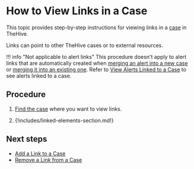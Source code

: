 # How to View Links in a Case

<!-- md:version 5.5 -->

This topic provides step-by-step instructions for viewing links in a [case](../about-cases.md#linking-elements) in TheHive.

Links can point to other TheHive cases or to external resources.

!!! info "Not applicable to alert links"
    This procedure doesn't apply to alert links that are automatically created when [merging an alert into a new case](../../alerts/merge-an-alert-into-a-new-case.md) or [merging it into an existing one](../../alerts/merge-an-alert-into-an-existing-case.md). Refer to [View Alerts Linked to a Case](../view-alerts-linked-to-a-case.md) to see alerts linked to a case.

<h2>Procedure</h2>

1. [Find the case](../search-for-cases/find-a-case.md) where you want to view links.

2. {!includes/linked-elements-section.md!}

<h2>Next steps</h2>

* [Add a Link to a Case](add-a-link-to-a-case.md)
* [Remove a Link from a Case](remove-a-link-from-a-case.md)